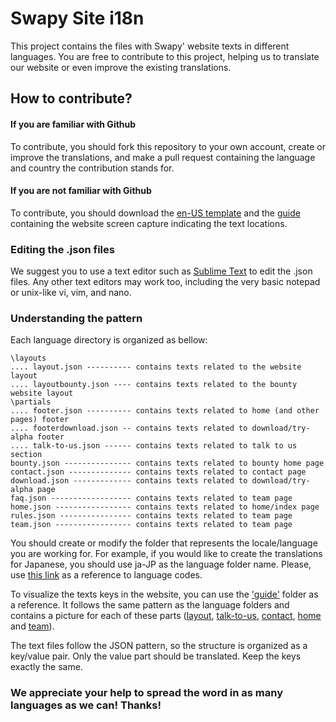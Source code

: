 # Swapy Site i18n
This project contains the files with Swapy' website texts in different languages. You are free to contribute to this project, helping us to translate our website or even improve the existing translations.

## How to contribute?

#### If you are familiar with Github
To contribute, you should fork this repository to your own account, create or improve the translations, and make a pull request containing the language and country the contribution stands for.

#### If you are not familiar with Github
To contribute, you should download the [en-US template](https://s3.us-east-2.amazonaws.com/swapynetwork/en-US.zip) and the [guide](https://s3.us-east-2.amazonaws.com/swapynetwork/guide.zip) containing the website screen capture indicating the text locations.

### Editing the .json files
We suggest you to use a text editor such as [Sublime Text](https://www.sublimetext.com/) to edit the .json files. Any other text editors may work too, including the very basic notepad or unix-like vi, vim, and nano.

### Understanding the pattern
Each language directory is organized as bellow:

    \layouts
    .... layout.json ---------- contains texts related to the website layout
    .... layoutbounty.json ---- contains texts related to the bounty website layout
    \partials
    .... footer.json ---------- contains texts related to home (and other pages) footer
    .... footerdownload.json -- contains texts related to download/try-alpha footer
    .... talk-to-us.json ------ contains texts related to talk to us section
    bounty.json --------------- contains texts related to bounty home page
    contact.json -------------- contains texts related to contact page
    download.json ------------- contains texts related to download/try-alpha page
    faq.json ------------------ contains texts related to team page
    home.json ----------------- contains texts related to home/index page
    rules.json ---------------- contains texts related to team page
    team.json ----------------- contains texts related to team page

You should create or modify the folder that represents the locale/language you are working for. For example, if you would like to create the translations for Japanese, you should use ja-JP as the language folder name. Please, use [this link](https://msdn.microsoft.com/en-us/library/ee825488(v=cs.20).aspx) as a reference to language codes.

To visualize the texts keys in the website, you can use the ['guide'](https://github.com/SwapyNetwork/swapy-site-i18n/tree/master/guide) folder as a reference. It follows the same pattern as the language folders and contains a picture for each of these parts ([layout](https://github.com/swapynetwork/swapy-site-i18n/blob/master/guide/layouts/layout.png), [talk-to-us](https://github.com/swapynetwork/swapy-site-i18n/blob/master/guide/partials/talk-to-us.png), [contact](https://github.com/swapynetwork/swapy-site-i18n/blob/master/guide/contact.png), [home](https://github.com/swapynetwork/swapy-site-i18n/blob/master/guide/home.png) and [team](https://github.com/swapynetwork/swapy-site-i18n/blob/master/guide/team.png)).

The text files follow the JSON pattern, so the structure is organized as a key/value pair. Only the value part should be translated. Keep the keys exactly the same.

### We appreciate your help to spread the word in as many languages as we can! Thanks!
